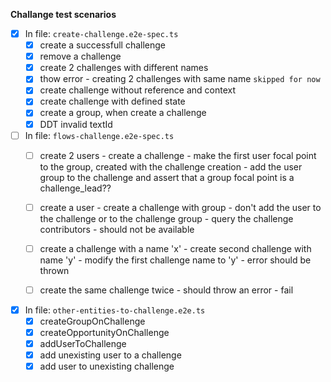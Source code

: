 **Challange test scenarios**

- [x] In file: `create-challenge.e2e-spec.ts`
  - [x] create a successfull challenge
  - [x] remove a challenge
  - [x] create 2 challenges with different names 
  - [x] thow error - creating 2 challenges with same name `skipped for now` 
  - [x] create challenge without reference and context 
  - [x] create challenge with defined state 
  - [x] create a group, when create a challenge
  - [x] DDT invalid textId 

- [ ] In file: `flows-challenge.e2e-spec.ts`
  - [ ] create 2 users
         - create a challenge
         - make the first user focal point to the group, created with the challenge creation
         - add the user group to the challenge and assert that a group focal point is a challenge_lead??
  - [ ] create a user
         - create a challenge with group
         - don't add the user to the challenge or to the challenge group
         - query the challenge contributors - should not be available
  - [ ] create a challenge with a name 'x'
         - create second challenge with name 'y'
         - modify the first challenge name to 'y' - error should be thrown
  - [ ] create the same challenge twice - should throw an error - fail


- [x] In file: `other-entities-to-challenge.e2e.ts`
  - [x] createGroupOnChallenge
  - [x] createOpportunityOnChallenge
  - [x] addUserToChallenge
  - [x] add unexisting user to a challenge
  - [x] add user to unexisting challenge
